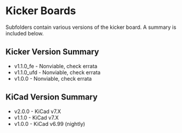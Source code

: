 # Kicker Boards

Subfolders contain various versions of the kicker board. A summary is included below.

## Kicker Version Summary

 - v1.1.0_fe - Nonviable, check errata
 - v1.1.0_ufd - Nonviable, check errata
 - v1.0.0 - Nonviable, check errata

## KiCad Version Summary

 - v2.0.0 - KiCad v7.X
 - v1.1.0 - KiCad v7.X
 - v1.0.0 - KiCad v6.99 (nightly)
